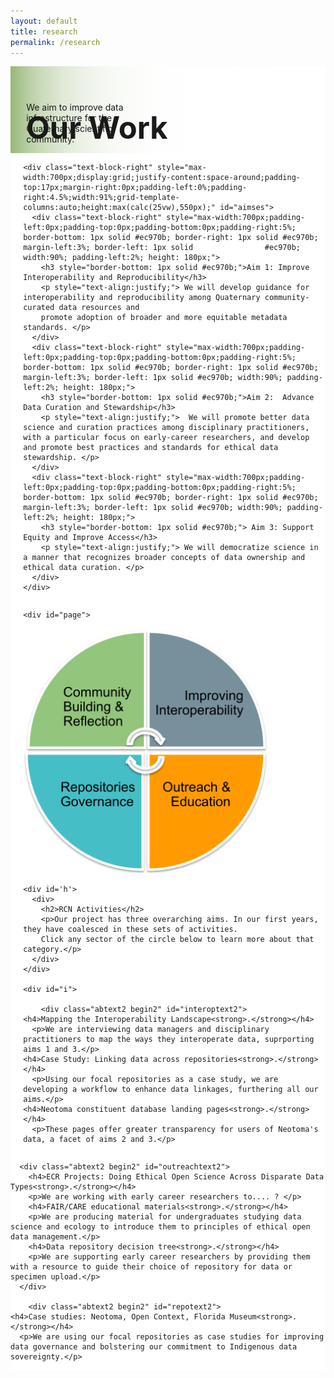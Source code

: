 ```yaml
---
layout: default
title: research
permalink: /research
---
```

<style>

 /* #j {
    display: none;
  }*/

  #j {
     display:block;
   }

   #i {
     display: grid;
   }

   #d {
     display: none;
   }

   #a, #b, #f, #g, #e, #c {
     display: none;
   }
   

  
  .abtext2 {
    margin-left: 5%;
    border: 2px solid black;
    margin-right: 0%;
    width: 95%;
   height: fit-content;
   box-shadow: 0px 8px 16px 0px rgba(0,0,0,0.2);
  }

 .abtext2 h4 {
  margin-top: 0px;
  margin-bottom: 0px;
 }

 .abtext2 p {
  font-size:15px !important;
 }
  .toggler {
    display:block;
  }
  h4 {
  color:black;
  }

  .abtext {
    width: 90%;
    margin-left: 5%;
    border: 2px solid black;
    max-width: 200px;
  }
  #page {
    grid-template-columns: 0.1fr 0.4fr 0fr 40fr;
     grid-template-rows: 0.1fr 0fr 0.1fr 1fr;
     grid-template-areas: 
       "h h h h"
       "j j j j"
       "j j j j"
       "i i i i";


    
  width:900px;
  display: grid;
 /*    margin-left: 14%;
    margin-right: 7%;
 width: 90%; */
  height: 1100px;
/*  grid-template-areas:
    "h h h h"
    "e d d c"
    "e d d c"
    "a f g b";
grid-template-rows: 0.1fr 0.1fr 500px 200px;
  grid-template-columns: 200px calc(100px + 10vw) calc(100px + 10vw) 200px; */
}

  div.abtext p {
    font-size: 15px;
  }

  .abtext h4 {
    margin-bottom: 0px;
    margin-top: 0px;

    
  }
  #comtext {
    background-color: #93c57e;
    width:100%;
    position:relative;
    top: -250%;
    left: -20%;
  }
  #interoptext {
    background-color: #738995;
    width: 100%;
    position:relative;
    top: -250%;
/*    left: 20%; */


  }

  #repotext {
    background-color: #46bec6;
    width:100%;
    position:relative;
    top: calc(-150% + 20vw);
    left: -8%;
  }

    #outreachtext {
    background-color: #ff9b01;
    position: relative;
    width: 100%;
    top: calc(-150% + 20vw);
    left: 8%;

  }

   #interoptext2 {
    border: 3px solid #738995;

    position:relative;
/*    top: -250%;
    left: 20%; */


  }
   #comtext2 {
    border: 3px solid #93c57e;
    position:relative;
    /*top: -250%;
    left: -20%;*/
  }
  #repotext2 {
    border: 3px solid #46bec6;
    position:relative;
   /*  height: 260px;
   top: calc(-150% + 20vw);
    left: -8%; */
  }

    #outreachtext2 {
    border: 3px solid #ff9b01;
    position: relative;
    /*top: calc(-150% + 20vw);
    left: 8%;*/

  }
      #interoptext strong, #repotext strong, #outreachtext strong, #comtext strong {
     display: none;
   }

  /* #i {
    grid-area: i;
    display: none;
  }
#a {
  grid-area: a;
  background-color: #8ca0ff; 
}

#b {
  grid-area: b;
  background-color: #ffa08c; 
}

#c  {
  grid-area: c;
  background-color: #ffff64; 
} 

#d  {
  grid-area: d;
  background-color: #8cffa0; 
  text-align:center;
  align-content:center;
} */



  #h {
    grid-area: h;
  }

/* #f  {
  grid-area: f;
 background-color: #2ca2d0; 
}

  #e  {
  grid-area: e;
  background-color: #8ca2d0; 
}

#g  {
  grid-area: g;
  background-color: rgb(100,100,100); 
} */


.begin {
  display:none;
}
  .begin2 {
  display:none;
}
  
div.text-block-main {
  display: grid;
  grid-template-rows: auto auto auto;
  margin-right:0px;
  padding-bottom:0px;
  background: #fff;
  }
div.text-block-right {
  margin-right:0px;
  padding-right:0px;
  width:100%;
  padding-left:0px;
  }
#stakes {
  margin-left: 0px;
  margin-right: 0px;
  }
  h3 {
  color: #000;
  }
  
  #aimses {
  /**
   * User input values.
   */
  --grid-layout-gap: 10px;
  --grid-column-count: 3;
  --grid-item--min-width: 220px;

  /**
   * Calculated values.
   */
  --gap-count: calc(var(--grid-column-count) - 1);
  --total-gap-width: calc(var(--gap-count) * var(--grid-layout-gap));
  --grid-item--max-width: calc((100% - var(--total-gap-width)) / var(--grid-column-count));

  display: grid;
  grid-template-columns: repeat(auto-fill, minmax(max(var(--grid-item--min-width), var(--grid-item--max-width)), 1fr));
  grid-gap: var(--grid-layout-gap);
}

 @media print, screen and (max-width: 900px) {

   #page {
     width: 100%;
     height: auto;

   }  /*
    #page {
     width: 100%;
     height: auto;
     grid-template-columns: 1fr 10px 10px 1fr;
     grid-template-rows: 0.1fr 0fr 0.1fr 1fr;
     grid-template-areas: 
       "h h h h"
       "j j j j"
       "j j j j"
       "i i i i";
   }  
   #j {
     display:block;
   }

   #i {
     display: grid;
   }

   #d {
     display: none;
   }

   #a, #b, #f, #g, #e, #c {
     display: none;
   } */
   
 }
  
 @media print, screen and (max-width: 1280px) {
    #repotext, #outreachtext {
      top: calc(-120% + 20vw);
    }

 /*   #interoptext strong, #repotext strong, #outreachtext strong, #comtext strong {
     display: inline;
   }

   #interoptext p, #repotext p, #outreachtext p, #comtext p {
     display: none;
   } */
  #stakes, #describe {
    width:200px;
     } 
  #headingblock {
    justify-content: left;
    justify-items: center;
     }
  #heading-left, #heading-image, #stakes {
    justify-content: left;
    /* justify-items: center; */
    justify-self: center;
   }
  #heading-image {
    padding-top:0px;
   }
  
  #stakes {
  text-align: center;
  display: block;
  margin-left: auto;
  margin-right: auto;
   }
  #heading-left {
  padding-bottom:0px;
  display: block;
  margin-left: auto;
  margin-right: auto;
  }
  }


  
/* @media print, screen and (max-width: 490px) {
   
   #interoptext, #repotext, #outreachtext, #comtext {
     display: none;
   }

   #page {
     height: 400px;
     grid-template-rows: 0fr 10fr 10fr 0fr;
     grid-template-columns: 0fr 10fr 10fr 0fr;
   }
 } */
</style>




<div class="text-block-main" style="display:grid;grid-template-rows:auto auto;margin:0;padding-left:0;width:100%;" id="block1">
  <div class="text-block-right" style="display:grid;grid-template-columns:repeat(auto-fit, minmax(200px, 1fr));background-image:linear-gradient(to left, #fff, 90%, #97b779);padding:0;" id="headingblock">
    <div class="text-block-right" style="display:grid;grid-template-rows:40px auto;background-color:transparent;padding-left:5%;align-content:center;width:95%;" id="heading-left">
      <h1 style="font-size:calc(20px + 3vw);align-self:start;">Our Work</h1>
      <p style="align-self:start;padding-top:10px;margin-top:3%;" id="describe">We aim to improve data infrastructure for the Quaternary scientific community.</p>
    </div>
<!--    <div class="text-block-right" style="background-color:transparent;padding-left:0;float:right;justify-self:end;max-width:460px; margin-right:5%; margin-left: 5%; width: 90%;" id="heading-image">
      <figure id="stakes">
        <img src="./images/rcn_aims-trans.png" alt="Stakeholders" style="width=100%;">
      </figure>
    </div> -->
  </div>

  
  <div class="text-block-right" style="display:flex;flex-direction: row;flex-wrap:wrap;background-color:white;padding:0px;margin-left:4%;width:96%;" id="meatblock">

    
    <div class="text-block-right" style="max-width:700px;display:grid;justify-content:space-around;padding-top:17px;margin-right:0px;padding-left:0%;padding-right:4.5%;width:91%;grid-template-columns:auto;height:max(calc(25vw),550px);" id="aimses">
      <div class="text-block-right" style="max-width:700px;padding-left:0px;padding-top:0px;padding-bottom:0px;padding-right:5%; border-bottom: 1px solid #ec970b; border-right: 1px solid #ec970b; margin-left:3%; border-left: 1px solid                #ec970b; width:90%; padding-left:2%; height: 180px;">
        <h3 style="border-bottom: 1px solid #ec970b;">Aim 1: Improve Interoperability and Reproducibility</h3>
        <p style="text-align:justify;"> We will develop guidance for interoperability and reproducibility among Quaternary community-curated data resources and
        promote adoption of broader and more equitable metadata standards. </p>
      </div>
      <div class="text-block-right" style="max-width:700px;padding-left:0px;padding-top:0px;padding-bottom:0px;padding-right:5%; border-bottom: 1px solid #ec970b; border-right: 1px solid #ec970b; margin-left:3%; border-left: 1px solid #ec970b; width:90%; padding-left:2%; height: 180px;">
        <h3 style="border-bottom: 1px solid #ec970b;">Aim 2:  Advance Data Curation and Stewardship</h3>
        <p style="text-align:justify;">  We will promote better data science and curation practices among disciplinary practitioners, with a particular focus on early-career researchers, and develop and promote best practices and standards for ethical data stewardship. </p>
      </div>
      <div class="text-block-right" style="max-width:700px;padding-left:0px;padding-top:0px;padding-bottom:0px;padding-right:5%; border-bottom: 1px solid #ec970b; border-right: 1px solid #ec970b; margin-left:3%; border-left: 1px solid #ec970b; width:90%; padding-left:2%; height: 180px;">
        <h3 style="border-bottom: 1px solid #ec970b;"> Aim 3: Support Equity and Improve Access</h3>
        <p style="text-align:justify;"> We will democratize science in a manner that recognizes broader concepts of data ownership and ethical data curation. </p>
      </div>
    </div>

<!-- <a href="{{site.baseurl}}/aim3" style="font-size:1.4em"> </a> -->

<!-- max-width:calc(200px + 35vw);-->
    <div id="page">

  
  <div id='c'></div>
  
  <div id='d'>
   <img src="./images/eos_circle.png" alt="circle" style="width:calc(200px + 20vw);max-width:750px;z-index:1; position:relative;" usemap="#image-map"></div>
<map name="image-map">
    <area target="_blank" style="cursor:pointer;" alt="community" title="community" coords="7,190,194,189,196,5,145,13,115,23,91,36,60,62,32,102,16,139,10,165,7,176" shape="poly" onclick="func_community()">
    <area target="_blank" style="cursor:pointer;" alt="repo governance" title="repo governance" coords="5,199,7,223,7,241,12,258,17,272,24,285,34,297,44,316,61,333,73,341,83,353,96,357,113,366,132,376,151,383,169,384,187,384,188,196" shape="poly" onclick="func_repogov()">
    <area target="_blank" style="cursor:pointer;" alt="outreach" title="outreach" coords="195,195,195,380,223,384,249,375,276,366,296,358,312,347,327,333,342,317,359,293,371,261,376,244,383,215,383,197" shape="poly" onclick="func_out()">
    <area target="_blank" style="cursor:pointer;" alt="interoperability" title="interoperability" coords="199,7,198,181,197,188,383,189,383,159,375,125,357,89,333,61,311,41,279,20,238,5" shape="poly" onclick="func_interop()">
</map>

<div id='j' style="justify-self:center;">
   <img src="./images/eos_circle.png" alt="circle" style="width:calc(200px + 20vw);max-width:750px;z-index:1; position:relative;" usemap="#image-map2"></div>
<map name="image-map2">
    <area target="_blank" style="cursor:pointer;" alt="community" title="community" coords="7,190,194,189,196,5,145,13,115,23,91,36,60,62,32,102,16,139,10,165,7,176" shape="poly" onclick="func_community2()">
    <area target="_blank" style="cursor:pointer;" alt="repo governance" title="repo governance" coords="5,199,7,223,7,241,12,258,17,272,24,285,34,297,44,316,61,333,73,341,83,353,96,357,113,366,132,376,151,383,169,384,187,384,188,196" shape="poly" onclick="func_repogov2()">
    <area target="_blank" style="cursor:pointer;" alt="outreach" title="outreach" coords="195,195,195,380,223,384,249,375,276,366,296,358,312,347,327,333,342,317,359,293,371,261,376,244,383,215,383,197" shape="poly" onclick="func_out2()">
    <area target="_blank" style="cursor:pointer;" alt="interoperability" title="interoperability" coords="199,7,198,181,197,188,383,189,383,159,375,125,357,89,333,61,311,41,279,20,238,5" shape="poly" onclick="func_interop2()">
</map>
   
  <div id='e'></div>
    <div id="a">
  <div class="abtext begin" id="comtext">
    <h4>Annual Symposia<strong>.</strong></h4>
    <p>We are meeting yearly in person to think together about implementing ethical open science in our data ecosystems, furthering all our aims.</p>
    <h4>Ethical Open Science Self-Reflection Survey<strong>.</strong></h4>
    <p>Our self-reflection survey on our personal and institutional relationships to FAIR, CARE, and EOS have been guiding our subsequent actions.</p>
    <h4>Webinar Series<strong>.</strong></h4>
    <p>We provide a forum for experts in informatics and ethics to share their work with us. Click <a href="https://hoffmanick.github.io/fairos/webinarview" target="_blank">here</a> for more info.</p>
    <h4>Reading Group<strong>.</strong></h4>
    <p>We meet monthly to discuss selections from the literature on the political economy of data.</p>
  </div></div>
  
  <div id = 'b'>
    <div class="abtext begin" id="interoptext">
    <h4>Mapping the Interoperability Landscape<strong>.</strong></h4>
      <p>We are interviewing data managers and disciplinary practitioners to map the ways they interoperate data, suprporting aims 1 and 3.</p>
    <h4>Case Study: Linking data across repositories<strong>.</strong></h4>
      <p>Using our focal repositories as a case study, we are developing a workflow to enhance data linkages, furthering all our aims.</p>
    <h4>Neotoma constituent database landing pages<strong>.</strong></h4>
      <p>These pages offer greater transparency for users of Neotoma's data, a facet of aims 2 and 3.</p>
  </div></div>
  <div id='f'>
    <div class="abtext begin" id="repotext">
    <h4>Case studies: Neotoma, Open Context, Florida Museum<strong>.</strong></h4>
      <p>We are using our focal repositories as case studies for improving data governance and bolstering our commitment to Indigenous data sovereignty.</p>
  </div></div>
  
  <div id='g'>
      <div class="abtext begin" id="outreachtext">
        <h4>ECR Projects: Doing Ethical Open Science Across Disparate Data Types<strong>.</strong></h4>
        <p>We are working with early career researchers to.... ? </p>
        <h4>FAIR/CARE educational materials<strong>.</strong></h4>
        <p>We are producing material for undergraduates studying data science and ecology to introduce them to principles of ethical open data management.</p>
        <h4>Data repository decision tree<strong>.</strong></h4>
        <p>We are supporting early career researchers by providing them with a resource to guide their choice of repository for data or specimen upload.</p>
      </div>
    </div>

    <div id='h'>
      <div>
        <h2>RCN Activities</h2>
        <p>Our project has three overarching aims. In our first years, they have coalesced in these sets of activities. 
        Click any sector of the circle below to learn more about that category.</p>
      </div>
    </div>

    <div id="i">

        <div class="abtext2 begin2" id="interoptext2">
    <h4>Mapping the Interoperability Landscape<strong>.</strong></h4>
      <p>We are interviewing data managers and disciplinary practitioners to map the ways they interoperate data, suprporting aims 1 and 3.</p>
    <h4>Case Study: Linking data across repositories<strong>.</strong></h4>
      <p>Using our focal repositories as a case study, we are developing a workflow to enhance data linkages, furthering all our aims.</p>
    <h4>Neotoma constituent database landing pages<strong>.</strong></h4>
      <p>These pages offer greater transparency for users of Neotoma's data, a facet of aims 2 and 3.</p>
  </div>
    
  <div class="abtext2 begin2" id="comtext2">
    <h4>Annual Symposia<strong>.</strong></h4>
    <p>We are meeting yearly in person to think together about implementing ethical open science in our data ecosystems, furthering all our aims.</p>
    <h4>Ethical Open Science Self-Reflection Survey<strong>.</strong></h4>
    <p>Our self-reflection survey on our personal and institutional relationships to FAIR, CARE, and EOS have been guiding our subsequent actions.</p>
    <h4>Webinar Series<strong>.</strong></h4>
    <p>We provide a forum for experts in informatics and ethics to share their work with us. Click <a href="https://hoffmanick.github.io/fairos/webinarview" target="_blank">here</a> for more info.</p>
    <h4>Reading Group<strong>.</strong></h4>
    <p>We meet monthly to discuss selections from the literature on the political economy of data.</p>
  </div>
  
      <div class="abtext2 begin2" id="outreachtext2">
        <h4>ECR Projects: Doing Ethical Open Science Across Disparate Data Types<strong>.</strong></h4>
        <p>We are working with early career researchers to.... ? </p>
        <h4>FAIR/CARE educational materials<strong>.</strong></h4>
        <p>We are producing material for undergraduates studying data science and ecology to introduce them to principles of ethical open data management.</p>
        <h4>Data repository decision tree<strong>.</strong></h4>
        <p>We are supporting early career researchers by providing them with a resource to guide their choice of repository for data or specimen upload.</p>
      </div>

        <div class="abtext2 begin2" id="repotext2">
    <h4>Case studies: Neotoma, Open Context, Florida Museum<strong>.</strong></h4>
      <p>We are using our focal repositories as case studies for improving data governance and bolstering our commitment to Indigenous data sovereignty.</p>
  </div>
    </div>
  
</div>


</div>



<script>

  !function(){"use strict";function r(){function e(){var r={width:u.width/u.naturalWidth,height:u.height/u.naturalHeight},a={width:parseInt(window.getComputedStyle(u,null).getPropertyValue("padding-left"),10),height:parseInt(window.getComputedStyle(u,null).getPropertyValue("padding-top"),10)};i.forEach(function(e,t){var n=0;o[t].coords=e.split(",").map(function(e){var t=1==(n=1-n)?"width":"height";return a[t]+Math.floor(Number(e)*r[t])}).join(",")})}function t(e){return e.coords.replace(/ *, */g,",").replace(/ +/g,",")}function n(){clearTimeout(d),d=setTimeout(e,250)}function r(e){return document.querySelector('img[usemap="'+e+'"]')}var a=this,o=null,i=null,u=null,d=null;"function"!=typeof a._resize?(o=a.getElementsByTagName("area"),i=Array.prototype.map.call(o,t),u=r("#"+a.name)||r(a.name),a._resize=e,u.addEventListener("load",e,!1),window.addEventListener("focus",e,!1),window.addEventListener("resize",n,!1),window.addEventListener("readystatechange",e,!1),document.addEventListener("fullscreenchange",e,!1),u.width===u.naturalWidth&&u.height===u.naturalHeight||e()):a._resize()}function e(){function t(e){e&&(!function(e){if(!e.tagName)throw new TypeError("Object is not a valid DOM element");if("MAP"!==e.tagName.toUpperCase())throw new TypeError("Expected <MAP> tag, found <"+e.tagName+">.")}(e),r.call(e),n.push(e))}var n;return function(e){switch(n=[],typeof e){case"undefined":case"string":Array.prototype.forEach.call(document.querySelectorAll(e||"map"),t);break;case"object":t(e);break;default:throw new TypeError("Unexpected data type ("+typeof e+").")}return n}}"function"==typeof define&&define.amd?define([],e):"object"==typeof module&&"object"==typeof module.exports?module.exports=e():window.imageMapResize=e(),"jQuery"in window&&(window.jQuery.fn.imageMapResize=function(){return this.filter("map").each(r).end()})}();

imageMapResize();
  
</script>


<script>
function func_community() {
  document.getElementById("comtext").classList.toggle("toggler");
  document.getElementById("comtext").classList.toggle("begin");

}

function func_repogov() {
  document.getElementById("repotext").classList.toggle("toggler");
    document.getElementById("repotext").classList.toggle("begin");

}

  function func_out() {
  document.getElementById("outreachtext").classList.toggle("toggler");
      document.getElementById("outreachtext").classList.toggle("begin");

}

   function func_out2() {
  document.getElementById("outreachtext2").classList.toggle("toggler");
      document.getElementById("outreachtext2").classList.toggle("begin2");

     if (document.getElementById("repotext2").classList.contains("toggler")) {
       document.getElementById("repotext2").classList.toggle("toggler");
       document.getElementById("repotext2").classList.toggle("begin2");
     }

          if (document.getElementById("comtext2").classList.contains("toggler")) {
       document.getElementById("comtext2").classList.toggle("toggler");
       document.getElementById("comtext2").classList.toggle("begin2");
     }

        if (document.getElementById("interoptext2").classList.contains("toggler")) {
       document.getElementById("interoptext2").classList.toggle("toggler");
       document.getElementById("interoptext2").classList.toggle("begin2");
     }
}

   function func_community2() {
  document.getElementById("comtext2").classList.toggle("toggler");
      document.getElementById("comtext2").classList.toggle("begin2");

     if (document.getElementById("repotext2").classList.contains("toggler")) {
       document.getElementById("repotext2").classList.toggle("toggler");
       document.getElementById("repotext2").classList.toggle("begin2");
     }

          if (document.getElementById("outreachtext2").classList.contains("toggler")) {
       document.getElementById("outreachtext2").classList.toggle("toggler");
       document.getElementById("outreachtext2").classList.toggle("begin2");
     }

        if (document.getElementById("interoptext2").classList.contains("toggler")) {
       document.getElementById("interoptext2").classList.toggle("toggler");
       document.getElementById("interoptext2").classList.toggle("begin2");
     }

}


  
     function func_repogov2() {
  document.getElementById("repotext2").classList.toggle("toggler");
      document.getElementById("repotext2").classList.toggle("begin2");

     if (document.getElementById("outreachtext2").classList.contains("toggler")) {
       document.getElementById("outreachtext2").classList.toggle("toggler");
       document.getElementById("outreachtext2").classList.toggle("begin2");
     }

                 if (document.getElementById("comtext2").classList.contains("toggler")) {
       document.getElementById("comtext2").classList.toggle("toggler");
       document.getElementById("comtext2").classList.toggle("begin2");
     }

                 if (document.getElementById("interoptext2").classList.contains("toggler")) {
       document.getElementById("interoptext2").classList.toggle("toggler");
       document.getElementById("interoptext2").classList.toggle("begin2");
     }

}

     function func_interop2() {
  document.getElementById("interoptext2").classList.toggle("toggler");
      document.getElementById("interoptext2").classList.toggle("begin2");

     if (document.getElementById("outreachtext2").classList.contains("toggler")) {
       document.getElementById("outreachtext2").classList.toggle("toggler");
       document.getElementById("outreachtext2").classList.toggle("begin2");
     }

                 if (document.getElementById("comtext2").classList.contains("toggler")) {
       document.getElementById("comtext2").classList.toggle("toggler");
       document.getElementById("comtext2").classList.toggle("begin2");
     }

        if (document.getElementById("repotext2").classList.contains("toggler")) {
       document.getElementById("repotext2").classList.toggle("toggler");
       document.getElementById("repotext2").classList.toggle("begin2");
     }

}

   function func_interop() {
  document.getElementById("interoptext").classList.toggle("toggler");
       document.getElementById("interoptext").classList.toggle("begin");

}



</script>
